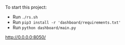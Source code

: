 To start this project:

- Run `./rs.sh`
- Run `pip3 install -r 'dashboard/requirements.txt'`
- Run `python dashboard/main.py`

<!-- And then run `./spark.sh` in another terminal -->

http://0.0.0.0:8050/
